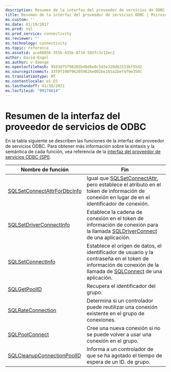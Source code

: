 ```yaml
---
description: Resumen de la interfaz del proveedor de servicios de ODBC
title: Resumen de la interfaz del proveedor de servicios ODBC | Microsoft Docs
ms.custom: ''
ms.date: 01/19/2017
ms.prod: sql
ms.prod_service: connectivity
ms.reviewer: ''
ms.technology: connectivity
ms.topic: reference
ms.assetid: ace6085b-355b-435b-8734-503fc3c12ec2
author: David-Engel
ms.author: v-daenge
ms.openlocfilehash: 9583d75f98283b40d6e8c5d3e320d82533bf55d2
ms.sourcegitcommit: 33f0f190f962059826e002be165a2bef4f9e350c
ms.translationtype: MT
ms.contentlocale: es-ES
ms.lasthandoff: 01/30/2021
ms.locfileid: "99174614"
---
```

# <a name="odbc-service-provider-interface-summary"></a>Resumen de la interfaz del proveedor de servicios de ODBC
En la tabla siguiente se describen las funciones de la interfaz del proveedor de servicios ODBC. Para obtener más información sobre la sintaxis y la semántica de cada función, vea referencia de la [interfaz del proveedor de servicios ODBC (SPI)](../../../odbc/reference/syntax/odbc-service-provider-interface-spi-reference.md).  
  
|Nombre de función|Fin|  
|-------------------|-------------|  
|[SQLSetConnectAttrForDbcInfo](../../../odbc/reference/syntax/sqldatasourcetodriver-function.md)|Igual que [SQLSetConnectAttr](../../../odbc/reference/syntax/sqlsetconnectattr-function.md), pero establece el atributo en el token de información de conexión en lugar de en el identificador de conexión.|  
|[SQLSetDriverConnectInfo](../../../odbc/reference/syntax/sqldrivertodatasource-function.md)|Establece la cadena de conexión en el token de información de conexión para la llamada [SQLDriverConnect](../../../odbc/reference/syntax/sqldriverconnect-function.md) de una aplicación.|  
|[SQLSetConnectInfo](../../../odbc/reference/syntax/sqldatasourcetodriver-function.md)|Establece el origen de datos, el identificador de usuario y la contraseña en el token de información de conexión de la llamada de [SQLConnect](../../../odbc/reference/syntax/sqlconnect-function.md) de una aplicación.|  
|[SQLGetPoolID](../../../odbc/reference/syntax/sqldatasourcetodriver-function.md)|Recupera el identificador del grupo.|  
|[SQLRateConnection](../../../odbc/reference/syntax/sqldatasourcetodriver-function.md)|Determina si un controlador puede reutilizar una conexión existente en el grupo de conexiones.|  
|[SQLPoolConnect](../../../odbc/reference/syntax/sqldatasourcetodriver-function.md)|Cree una nueva conexión si no se puede volver a usar una conexión en el grupo.|  
|[SQLCleanupConnectionPoolID](../../../odbc/reference/syntax/sqldatasourcetodriver-function.md)|Informa a un controlador de que se ha agotado el tiempo de espera de un ID. de grupo.|
